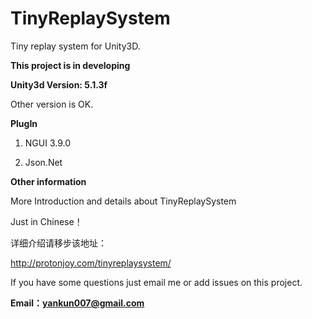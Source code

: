 # TinyReplaySystem
Tiny replay system for Unity3D.

**This project is in developing**


**Unity3d Version: 5.1.3f**

Other version is OK.

**PlugIn**

1. NGUI 3.9.0

2. Json.Net


**Other information**

More Introduction and details about TinyReplaySystem

Just in Chinese！

详细介绍请移步该地址：

http://protonjoy.com/tinyreplaysystem/


If you have some questions just email me or add issues on this project.

**Email：yankun007@gmail.com**



